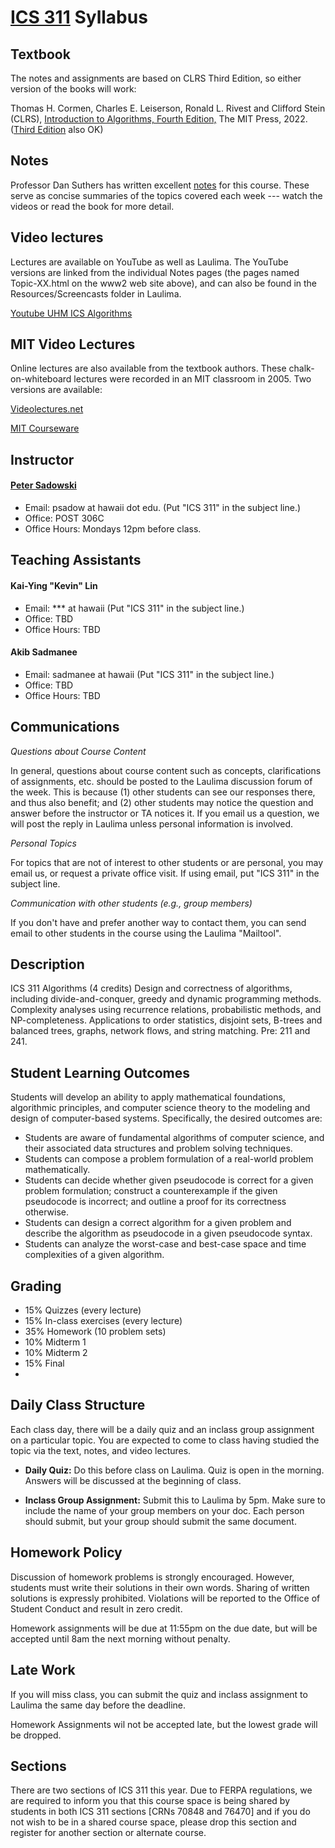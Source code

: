 # [ICS 311](https://ics311.github.io/) Syllabus

## Textbook

The notes and assignments are based on CLRS Third Edition, so either version of the books will work:

Thomas H. Cormen, Charles E. Leiserson, Ronald L. Rivest and Clifford Stein (CLRS), [Introduction to Algorithms, Fourth Edition,](https://mitpress.mit.edu/9780262046305/) The MIT Press, 2022. ([Third Edition](https://mitpress.mit.edu/9780262533058/) also OK)

## Notes
                                                                                                                                 
Professor Dan Suthers has written excellent [notes](https://ics311.github.io/Notes/) for this course. These serve as concise summaries of the topics covered each week --- watch the videos or read the book for more detail.
                                                                                                                                 
## Video lectures

Lectures are available on YouTube as well as Laulima. The YouTube versions are linked from the individual Notes pages (the pages named Topic-XX.html on the www2 web site above), and can also be found in the Resources/Screencasts folder in Laulima.                                                                                                                                 

[Youtube UHM ICS Algorithms](https://www.youtube.com/user/UHMICSAlgorithms/videos/)

## MIT Video Lectures
                                                                                                                                 
Online lectures are also available from the textbook authors. These chalk-on-whiteboard lectures were recorded in an MIT classroom in 2005. Two versions are available:

[Videolectures.net](http://videolectures.net/mit6046jf05_introduction_algorithms/)

[MIT Courseware](http://ocw.mit.edu/courses/electrical-engineering-and-computer-science/6-046j-introduction-to-algorithms-sma-5503-fall-2005/video-lectures/)

                                                                                                                                 
<!--                                                                                                                                 
## 
The course is distributed across multiple online tools and media. ICS students should be comfortable coordinating their use.

All **office hours** will also be held in a single shared Zoom "recurring meet anytime" room, to be sent to students.

We use [**Laulima**](https://laulima.hawaii.edu/portal) for quizzes, posting and submitting assignments, and providing resources such as other readings and podcasts (if you want to download or don't want to use YouTube). Please see [this document on everything Laulima users should know](http://www.hawaii.edu/talent/laulima_tab/tabs/laulima_essentials.html).

We will use [**Google Docs**](https://docs.google.com/) for in-class problem solving, as it supports simultaneous editing. Please ensure that you are familiar with Google Docs, and that you can access them via your UH login. While multiple browers are supported, Chrome likely provides the best experience for this part as it is also made by Google.
-->
                                                                                                                                 
## Instructor

#### [Peter Sadowski](http://www2.hawaii.edu/~psadow/)

*   Email: psadow at hawaii dot edu. (Put "ICS 311" in the subject line.)
*   Office: POST 306C
*   Office Hours: Mondays 12pm before class.

## Teaching Assistants

#### Kai-Ying "Kevin" Lin

*   Email: *** at hawaii (Put "ICS 311" in the subject line.)
*   Office: TBD
*   Office Hours: TBD 

#### Akib Sadmanee
*  Email: sadmanee at hawaii (Put "ICS 311" in the subject line.)
*   Office: TBD
*   Office Hours: TBD

## Communications

_Questions about Course Content_

In general, questions about course content such as concepts, clarifications of assignments, etc. should be posted to the Laulima discussion forum of the week. This is because (1) other students can see our responses there, and thus also benefit; and (2) other students may notice the question and answer before the instructor or TA notices it. If you email us a question, we will post the reply in Laulima unless personal information is involved.</dd>

_Personal Topics_

For topics that are not of interest to other students or are personal, you may email us, or request a private office visit. If using email, put "ICS 311" in the subject line.</dd>

_Communication with other students (e.g., group members)_

If you don't have and prefer another way to contact them, you can send email to other students in the course using the Laulima "Mailtool".</dd>


## Description

ICS 311 Algorithms (4 credits) Design and correctness of algorithms, including divide-and-conquer, greedy and dynamic programming methods. Complexity analyses using recurrence relations, probabilistic methods, and NP-completeness. Applications to order statistics, disjoint sets, B-trees and balanced trees, graphs, network flows, and string matching. Pre: 211 and 241.
                              
## Student Learning Outcomes

Students will develop an ability to apply mathematical foundations, algorithmic principles, and computer science theory to the modeling and design of computer-based systems. Specifically, the desired outcomes are:

*   Students are aware of fundamental algorithms of computer science, and their associated data structures and problem solving techniques.
*   Students can compose a problem formulation of a real-world problem mathematically.
*   Students can decide whether given pseudocode is correct for a given problem formulation; construct a counterexample if the given pseudocode is incorrect; and outline a proof for its correctness otherwise.
*   Students can design a correct algorithm for a given problem and describe the algorithm as pseudocode in a given pseudocode syntax.
*   Students can analyze the worst-case and best-case space and time complexities of a given algorithm.

## Grading

* 15% Quizzes (every lecture)
* 15% In-class exercises (every lecture)
* 35% Homework (10 problem sets)
* 10% Midterm 1
* 10% Midterm 2
* 15% Final
* 
## Daily Class Structure
Each class day, there will be a daily quiz and an inclass group assignment on a particular topic. You are expected to come to class having studied the topic via the text, notes, and video lectures.

* **Daily Quiz:** Do this before class on Laulima. Quiz is open in the morning. Answers will be discussed at the beginning of class.

* **Inclass Group Assignment:** Submit this to Laulima by 5pm. Make sure to include the name of your group members on your doc. Each person should submit, but your group should submit the same document.

## Homework Policy

Discussion of homework problems is strongly encouraged. However, students must write their solutions in their own words. Sharing of written solutions is expressly prohibited. Violations will be reported to the Office of Student Conduct and result in zero credit.

Homework assignments will be due at 11:55pm on the due date, but will be accepted until 8am the next morning without penalty.

## Late Work

If you will miss class, you can submit the quiz and inclass assignment to Laulima the same day before the deadline.

Homework Assignments wil not be accepted late, but the lowest grade will be dropped. 

## Sections

There are two sections of ICS 311 this year. Due to FERPA regulations, we are required to inform you that this course space is being shared by students in both ICS 311 sections [CRNs 70848 and 76470] and if you do not wish to be in a shared course space, please drop this section and register for another section or alternate course.

